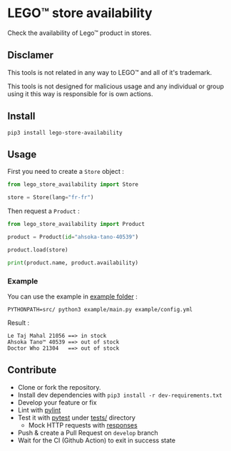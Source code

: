 # LEGO™ store availability

Check the availability of Lego™ product in stores.

## Disclamer

This tools is not related in any way to LEGO™ and all of it's trademark.

This tools is not designed for malicious usage and any individual or group using it this way is responsible for is own actions.

## Install

```shell
pip3 install lego-store-availability
```

## Usage

First you need to create a `Store` object :

```python
from lego_store_availability import Store

store = Store(lang="fr-fr")
```

Then request a `Product` :

```python
from lego_store_availability import Product

product = Product(id="ahsoka-tano-40539")

product.load(store)

print(product.name, product.availability)
```

### Example

You can use the example in [example folder](./example) :
```shell
PYTHONPATH=src/ python3 example/main.py example/config.yml
```
Result :
```shell
Le Taj Mahal 21056 ==> in stock
Ahsoka Tano™ 40539 ==> out of stock
Doctor Who 21304   ==> out of stock
```

## Contribute

- Clone or fork the repository.
- Install dev dependencies with `pip3 install -r dev-requirements.txt`
- Develop your feature or fix
- Lint with [pylint](https://pylint.pycqa.org/en/latest/)
- Test it with [pytest](https://pytest.org) under [tests/](./tests) directory
  - Mock HTTP requests with [responses](https://github.com/getsentry/responses)
- Push & create a Pull Request on `develop` branch
- Wait for the CI (Github Action) to exit in success state